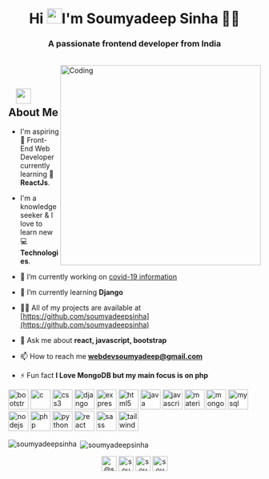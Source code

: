 <h1 align="center">Hi <img src="https://raw.githubusercontent.com/KarthikNayak024/KarthikNayak024/master/assets/wave.gif" alt="waving hand" width="30px">I'm Soumyadeep Sinha 🎯️🚀️</h1>
<h3 align="center">A passionate frontend developer from India</h3>

</br>
<img align="right" alt="Coding" width="400" src="https://media.giphy.com/media/Y4ak9Ki2GZCbJxAnJD/giphy.gif">
</br>

## &nbsp; &nbsp;<img src="https://media.giphy.com/media/WUlplcMpOCEmTGBtBW/giphy.gif" width="30"> **About Me**

- I'm aspiring 🔭️ Front-End Web Developer currently learning 🌱 **ReactJs**.
- I'm a knowledge seeker & I love to learn new 💻 **Technologies**.

- 🔭 I’m currently working on [covid-19 information](https://github.com/soumyadeepsinha/covid19pandemic.info)

- 🌱 I’m currently learning **Django**

- 👨‍💻 All of my projects are available at [https://github.com/soumyadeepsinha](https://github.com/soumyadeepsinha)

- 💬 Ask me about **react, javascript, bootstrap**

- 📫 How to reach me **webdevsoumyadeep@gmail.com**

- ⚡ Fun fact **I Love MongoDB but my main focus is on php**

<p align="left"><img src="https://devicons.github.io/devicon/devicon.git/icons/bootstrap/bootstrap-plain.svg" alt="bootstrap" width="40" height="40"/> <img src="https://devicons.github.io/devicon/devicon.git/icons/c/c-original.svg" alt="c" width="40" height="40"/> <img src="https://devicons.github.io/devicon/devicon.git/icons/css3/css3-original-wordmark.svg" alt="css3" width="40" height="40"/> <img src="https://devicons.github.io/devicon/devicon.git/icons/django/django-original.svg" alt="django" width="40" height="40"/> <img src="https://devicons.github.io/devicon/devicon.git/icons/express/express-original-wordmark.svg" alt="express" width="40" height="40"/> <img src="https://devicons.github.io/devicon/devicon.git/icons/html5/html5-original-wordmark.svg" alt="html5" width="40" height="40"/> <img src="https://devicons.github.io/devicon/devicon.git/icons/java/java-original-wordmark.svg" alt="java" width="40" height="40"/> <img src="https://devicons.github.io/devicon/devicon.git/icons/javascript/javascript-original.svg" alt="javascript" width="40" height="40"/> <img src="https://raw.githubusercontent.com/prplx/svg-logos/5585531d45d294869c4eaab4d7cf2e9c167710a9/svg/materialize.svg" alt="materialize" width="40" height="40"/> <img src="https://devicons.github.io/devicon/devicon.git/icons/mongodb/mongodb-original-wordmark.svg" alt="mongodb" width="40" height="40"/> <img src="https://devicons.github.io/devicon/devicon.git/icons/mysql/mysql-original-wordmark.svg" alt="mysql" width="40" height="40"/> <img src="https://devicons.github.io/devicon/devicon.git/icons/nodejs/nodejs-original-wordmark.svg" alt="nodejs" width="40" height="40"/> <img src="https://devicons.github.io/devicon/devicon.git/icons/php/php-original.svg" alt="php" width="40" height="40"/> <img src="https://devicons.github.io/devicon/devicon.git/icons/python/python-original.svg" alt="python" width="40" height="40"/> <img src="https://devicons.github.io/devicon/devicon.git/icons/react/react-original-wordmark.svg" alt="react" width="40" height="40"/> <img src="https://devicons.github.io/devicon/devicon.git/icons/sass/sass-original.svg" alt="sass" width="40" height="40"/> <img src="https://www.vectorlogo.zone/logos/tailwindcss/tailwindcss-icon.svg" alt="tailwind" width="40" height="40"/></p><p><img align="left" src="https://github-readme-stats.vercel.app/api/top-langs/?username=soumyadeepsinha&layout=compact&hide=html" alt="soumyadeepsinha" /></p>

<p>&nbsp;<img align="center" src="https://github-readme-stats.vercel.app/api?username=soumyadeepsinha&show_icons=true" alt="soumyadeepsinha" /></p>

<p align="center">
<a href="https://codepen.io/soumyadeepsinha" target="blank"><img align="center" src="https://cdn.jsdelivr.net/npm/simple-icons@3.0.1/icons/codepen.svg" alt="@soumyadeepsinha" height="30" width="30" /></a>
<a href="https://dev.to/soumyadeepsinha" target="blank"><img align="center" src="https://cdn.jsdelivr.net/npm/simple-icons@3.0.1/icons/dev-dot-to.svg" alt="soumyadeepsinha" height="30" width="30" /></a>
<a href="https://twitter.com/soumyadeep_iam" target="blank"><img align="center" src="https://cdn.jsdelivr.net/npm/simple-icons@3.0.1/icons/twitter.svg" alt="soumyadeep_iam" height="30" width="30" /></a>
<a href="https://linkedin.com/in/sinha-soumyadeep" target="blank"><img align="center" src="https://cdn.jsdelivr.net/npm/simple-icons@3.0.1/icons/linkedin.svg" alt="soumyadeep-sinha" height="30" width="30" /></a>
</p>
